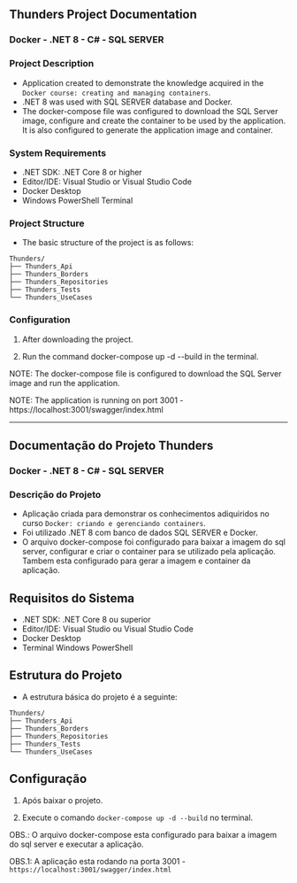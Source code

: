 ## Thunders Project Documentation
### Docker - .NET 8 - C# - SQL SERVER

### Project Description
 - Application created to demonstrate the knowledge acquired in the `Docker course: creating and managing containers`.
 - .NET 8 was used with SQL SERVER database and Docker.
 - The docker-compose file was configured to download the SQL Server image, configure and create the container to be used by the application. 
	It is also configured to generate the application image and container. 

### System Requirements
 - .NET SDK: .NET Core 8 or higher
 - Editor/IDE: Visual Studio or Visual Studio Code
 - Docker Desktop
 - Windows PowerShell Terminal

### Project Structure
 - The basic structure of the project is as follows:
```
Thunders/
├── Thunders_Api
├── Thunders_Borders
├── Thunders_Repositories
├── Thunders_Tests
└── Thunders_UseCases
```

### Configuration
1. After downloading the project.

2. Run the command docker-compose up -d --build in the terminal.

NOTE: The docker-compose file is configured to download the SQL Server image and run the application.

NOTE: The application is running on port 3001 - https://localhost:3001/swagger/index.html

------------------------------------------------------------------------------------------------------------------------------------------------------------------


## Documentação do Projeto Thunders
### Docker - .NET 8 - C# - SQL SERVER

### Descrição do Projeto
 - Aplicação criada para demonstrar os conhecimentos adiquiridos no curso `Docker: criando e gerenciando containers`.
 - Foi utilizado .NET 8 com banco de dados SQL SERVER e Docker.
 - O arquivo docker-compose foi configurado para baixar a imagem do sql server, configurar e criar o container para se utilizado pela aplicação.
	Tambem esta configurado para gerar a imagem e container da aplicação.

## Requisitos do Sistema
 - .NET SDK: .NET Core 8 ou superior
 - Editor/IDE: Visual Studio ou Visual Studio Code
 - Docker Desktop
 - Terminal Windows PowerShell 

## Estrutura do Projeto
 - A estrutura básica do projeto é a seguinte:
```
Thunders/
├── Thunders_Api
├── Thunders_Borders
├── Thunders_Repositories
├── Thunders_Tests
└── Thunders_UseCases
```

## Configuração
1. Após baixar o projeto.

2. Execute o comando `docker-compose up -d --build` no terminal.

OBS.: O arquivo docker-compose esta configurado para baixar a imagem do sql server e executar a aplicação.

OBS.1: A aplicação esta rodando na porta 3001 - `https://localhost:3001/swagger/index.html`


   



